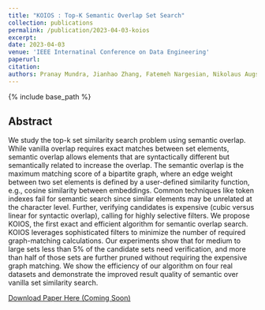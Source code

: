 ```yaml
---
title: "KOIOS : Top-K Semantic Overlap Set Search"
collection: publications
permalink: /publication/2023-04-03-koios
excerpt: 
date: 2023-04-03
venue: 'IEEE Internatinal Conference on Data Engineering'
paperurl: 
citation: 
authors: Pranay Mundra, Jianhao Zhang, Fatemeh Nargesian, Nikolaus Augsten
---
```


{% include base_path %}

## Abstract
We study the top-k set similarity search problem using semantic overlap. While vanilla overlap requires exact matches between set elements, semantic overlap allows elements that are syntactically different but semantically related to increase the overlap. The semantic overlap is the maximum matching score of a bipartite graph, where an edge weight between two set elements is defined by a user-defined similarity function, e.g., cosine similarity between embeddings. Common techniques like token indexes fail for semantic search since similar elements may be unrelated at the character level. Further, verifying candidates is expensive (cubic versus linear for syntactic overlap), calling for highly selective filters. We propose KOIOS, the first exact and efficient algorithm for semantic overlap search. KOIOS leverages sophisticated filters to minimize the number of required graph-matching calculations. Our experiments show that for medium to large sets less than 5\% of the candidate sets need verification, and more than half of those sets are further pruned without requiring the expensive graph matching. We show the efficiency of our algorithm on four real datasets and demonstrate the improved result quality of semantic over vanilla set similarity search.

[Download Paper Here (Coming Soon)]()